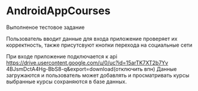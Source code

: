 ﻿# AndroidAppCourses

Выполненое тестовое задание 

Пользователь вводит данные для входа приложение проверяет их корректность, также присутсвуют кнопки перехода на социальные сети

При входе приложение подключается к api https://drive.usercontent.google.com/u/0/uc?id=15arTK7XT2b7Yv
 4BJsmDctA4Hg-BbS8-q&export=download(отключить впн)
 Данные загружаются и пользователь может добавлять и просматривать курсы выбранные курсы сохраняются в базе данных.
